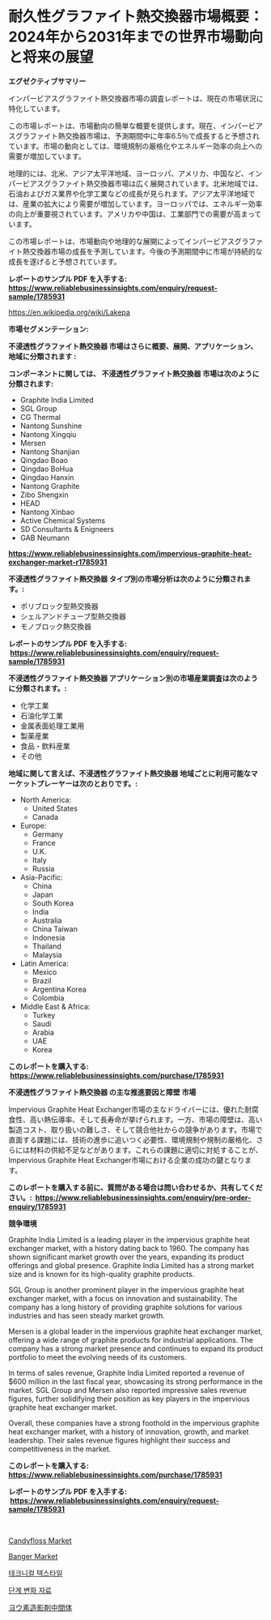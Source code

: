 <p><h1>耐久性グラファイト熱交換器市場概要：2024年から2031年までの世界市場動向と将来の展望</h1></p><p><strong>エグゼクティブサマリー</strong></p>
<p><p>インパービアスグラファイト熱交換器市場の調査レポートは、現在の市場状況に特化しています。</p><p>この市場レポートは、市場動向の簡単な概要を提供します。現在、インパービアスグラファイト熱交換器市場は、予測期間中に年率6.5％で成長すると予想されています。市場の動向としては、環境規制の厳格化やエネルギー効率の向上への需要が増加しています。</p><p>地理的には、北米、アジア太平洋地域、ヨーロッパ、アメリカ、中国など、インパービアスグラファイト熱交換器市場は広く展開されています。北米地域では、石油およびガス業界や化学工業などの成長が見られます。アジア太平洋地域では、産業の拡大により需要が増加しています。ヨーロッパでは、エネルギー効率の向上が重要視されています。アメリカや中国は、工業部門での需要が高まっています。</p><p>この市場レポートは、市場動向や地理的な展開によってインパービアスグラファイト熱交換器市場の成長を予測しています。今後の予測期間中に市場が持続的な成長を遂げると予想されています。</p></p>
<p><strong>レポートのサンプル PDF を入手する: <a href="https://www.reliablebusinessinsights.com/enquiry/request-sample/1785931">https://www.reliablebusinessinsights.com/enquiry/request-sample/1785931</a></strong></p>
<p><a href="https://en.wikipedia.org/wiki/Lakepa">https://en.wikipedia.org/wiki/Lakepa</a></p>
<p><strong>市場セグメンテーション:</strong></p>
<p><strong> 不浸透性グラファイト熱交換器 市場はさらに概要、展開、アプリケーション、地域に分類されます :</strong></p>
<p><strong>コンポーネントに関しては、 不浸透性グラファイト熱交換器 市場は次のように分類されます: &nbsp;</strong></p>
<p><ul><li>Graphite India Limited</li><li>SGL Group</li><li>CG Thermal</li><li>Nantong Sunshine</li><li>Nantong Xingqiu</li><li>Mersen</li><li>Nantong Shanjian</li><li>Qingdao Boao</li><li>Qingdao BoHua</li><li>Qingdao Hanxin</li><li>Nantong Graphite</li><li>Zibo Shengxin</li><li>HEAD</li><li>Nantong Xinbao</li><li>Active Chemical Systems</li><li>SD Consultants & Enigneers</li><li>GAB Neumann</li></ul></p>
<p><strong><a href="https://www.reliablebusinessinsights.com/impervious-graphite-heat-exchanger-market-r1785931">https://www.reliablebusinessinsights.com/impervious-graphite-heat-exchanger-market-r1785931</a></strong></p>
<p><strong> 不浸透性グラファイト熱交換器 タイプ別の市場分析は次のように分類されます。:</strong></p>
<p><ul><li>ポリブロック型熱交換器</li><li>シェルアンドチューブ型熱交換器</li><li>モノブロック熱交換器</li></ul></p>
<p><strong>レポートのサンプル PDF を入手する: &nbsp;<a href="https://www.reliablebusinessinsights.com/enquiry/request-sample/1785931">https://www.reliablebusinessinsights.com/enquiry/request-sample/1785931</a></strong></p>
<p><strong> 不浸透性グラファイト熱交換器 アプリケーション別の市場産業調査は次のように分類されます。:</strong></p>
<p><ul><li>化学工業</li><li>石油化学工業</li><li>金属表面処理工業用</li><li>製薬産業</li><li>食品・飲料産業</li><li>その他</li></ul></p>
<p><strong>地域に関して言えば、不浸透性グラファイト熱交換器 地域ごとに利用可能なマーケットプレーヤーは次のとおりです。:</strong></p>
<p><ul>
    <li>
        North America:
        <ul>
            <li>United States</li>
            <li>Canada</li>
        </ul>
    </li>
    <li>
        Europe:
        <ul>
            <li>Germany</li>
            <li>France</li>
            <li>U.K.</li>
            <li>Italy</li>
            <li>Russia</li>
        </ul>
    </li>
    <li>
        Asia-Pacific:
        <ul>
            <li>China</li>
            <li>Japan</li>
            <li>South Korea</li>
            <li>India</li>
            <li>Australia</li>
            <li>China Taiwan</li>
            <li>Indonesia</li>
            <li>Thailand</li>
            <li>Malaysia</li>
        </ul>
    </li>
    <li>
        Latin America:
        <ul>
            <li>Mexico</li>
            <li>Brazil</li>
            <li>Argentina Korea</li>
            <li>Colombia</li>
        </ul>
    </li>
    <li>
        Middle East & Africa:
        <ul>
            <li>Turkey</li>
            <li>Saudi</li>
            <li>Arabia</li>
            <li>UAE</li>
            <li>Korea</li>
        </ul>
    </li>
    </ul></p>
<p><strong>このレポートを購入する: &nbsp;<a href="https://www.reliablebusinessinsights.com/purchase/1785931">https://www.reliablebusinessinsights.com/purchase/1785931</a></strong></p>
<p><strong>不浸透性グラファイト熱交換器 の主な推進要因と障壁 市場</strong></p>
<p><p>Impervious Graphite Heat Exchanger市場の主なドライバーには、優れた耐腐食性、高い熱伝導率、そして長寿命が挙げられます。一方、市場の障壁は、高い製造コスト、取り扱いの難しさ、そして競合他社からの競争があります。市場で直面する課題には、技術の進歩に追いつく必要性、環境規制や規制の厳格化、さらには材料の供給不足などがあります。これらの課題に適切に対処することが、Impervious Graphite Heat Exchanger市場における企業の成功の鍵となります。</p></p>
<p><strong>このレポートを購入する前に、質問がある場合は問い合わせるか、共有してください。:&nbsp; <a href="https://www.reliablebusinessinsights.com/enquiry/pre-order-enquiry/1785931">https://www.reliablebusinessinsights.com/enquiry/pre-order-enquiry/1785931</a></strong></p>
<p><strong>競争環境</strong></p>
<p><p>Graphite India Limited is a leading player in the impervious graphite heat exchanger market, with a history dating back to 1960. The company has shown significant market growth over the years, expanding its product offerings and global presence. Graphite India Limited has a strong market size and is known for its high-quality graphite products.</p><p>SGL Group is another prominent player in the impervious graphite heat exchanger market, with a focus on innovation and sustainability. The company has a long history of providing graphite solutions for various industries and has seen steady market growth.</p><p>Mersen is a global leader in the impervious graphite heat exchanger market, offering a wide range of graphite products for industrial applications. The company has a strong market presence and continues to expand its product portfolio to meet the evolving needs of its customers.</p><p>In terms of sales revenue, Graphite India Limited reported a revenue of $600 million in the last fiscal year, showcasing its strong performance in the market. SGL Group and Mersen also reported impressive sales revenue figures, further solidifying their position as key players in the impervious graphite heat exchanger market.</p><p>Overall, these companies have a strong foothold in the impervious graphite heat exchanger market, with a history of innovation, growth, and market leadership. Their sales revenue figures highlight their success and competitiveness in the market.</p></p>
<p><strong>このレポートを購入する: &nbsp; <a href="https://www.reliablebusinessinsights.com/purchase/1785931">https://www.reliablebusinessinsights.com/purchase/1785931</a></strong></p>
<p><strong>レポートのサンプル PDF を入手する: &nbsp;<a href="https://www.reliablebusinessinsights.com/enquiry/request-sample/1785931">https://www.reliablebusinessinsights.com/enquiry/request-sample/1785931</a></strong><strong></strong></p>
<p>&nbsp;</p>
<p><p><a href="https://github.com/zkngisync/Market-Research-Report-List-1/blob/main/candyfloss-market.md">Candyfloss Market</a></p><p><a href="https://github.com/brendafegmorris532/Market-Research-Report-List-1/blob/main/banger-market.md">Banger Market</a></p><p><a href="https://github.com/solomonbode85/Market-Research-Report-List-1/blob/main/6064285163583.md">테크니컬 텍스타일</a></p><p><a href="https://github.com/apple8975768/Market-Research-Report-List-1/blob/main/1924666163584.md">단계 변화 자료</a></p><p><a href="https://github.com/TerrellConn/Market-Research-Report-List-1/blob/main/2774475153135.md">ヨウ素造影剤中間体</a></p></p>